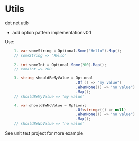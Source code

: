 # Utils
dot net utils

* add option pattern implementation v0.1

Use:
```csharp
    1. var someString = Optional.Some("Hello").Map();
    // someString => "Hello"
            
    2. int someInt = Optional.Some(200).Map();
    // someInt => 200

    3. string shouldBeMyValue = Optional
                                .Of(() => "my value")
                                .WhenNone(() => "no value")
                                .Map();
    // shouldBeMyValue => "my value"

    4. var shouldBeNoValue = Optional
                                .Of<string>(() => null)
                                .WhenNone(() => "no value")
                                .Map();
    // shouldBeNoValue => "no value"
```

See unit test project for more example.
